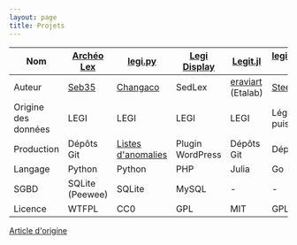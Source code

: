 ```yaml
---
layout: page
title: Projets
---
```


| Nom | [Archéo Lex](https://github.com/Legilibre/Archeo-Lex) | [legi.py](https://github.com/Legilibre/legi.py) | [Legi Display](https://github.com/Legilibre/legi-display) | [Legit.jl](https://github.com/Legilibre/Legit.jl) | [legifrance-go](https://github.com/steeve/legifrance-go) | [Tricoteuses](https://git.tricoteuses.fr/tricoteuses/a_propos/) |
| --- | --- | --- | --- | --- | --- | --- |
| Auteur | [Seb35](https://github.com/Seb35) | [Changaco](https://github.com/Changaco) | SedLex | [eraviart](https://github.com/eraviart) (Etalab) | [Steeve](https://github.com/Steeve) | Tricoteuses |
| Origine des données | LEGI | LEGI | LEGI | LEGI | Légifrance puis LEGI | LEGI |
| Production | Dépôts Git | [Listes d'anomalies](http://anomalies.legilibre.fr/) | Plugin WordPress | Dépôts Git | Dépôt Git | Dépôts Git |
| Langage | Python | Python | PHP | Julia | Go | TypeScript |
| SGBD | SQLite (Peewee) | SQLite | MySQL | - | - | PostgreSQL |
| Licence | WTFPL | CC0 | GPL | MIT | GPL | AGPL |

[Article d'origine](http://fgallaire.flext.net/open-data-juridique-lutilisation-de-la-base-legi/)
